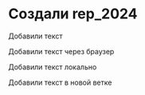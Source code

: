 ﻿# Создали rep_2024

Добавили текст

Добавили текст через браузер


Добавили текст локально

Добавили текст в новой ветке